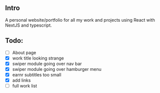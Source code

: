 ## Intro
A personal website/portfolio for all my work and projects using React with NextJS and typescript.

## Todo:
- [ ] About page
- [x] work title looking strange
- [x] swiper module going over nav bar
- [x] swiper module going over hamburger menu
- [x] earnr subtitles too small
- [x] add links
- [ ] full work list

